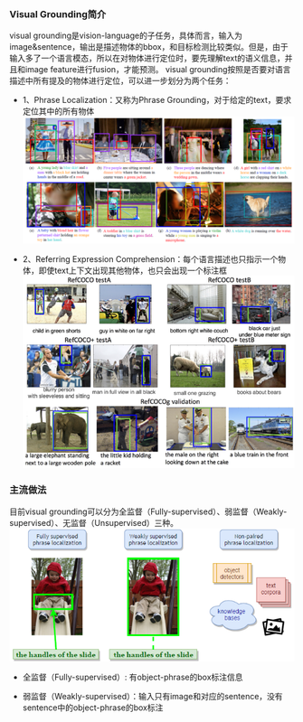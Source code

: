 ### Visual Grounding简介
visual grounding是vision-language的子任务，具体而言，输入为image&sentence，输出是描述物体的bbox，和目标检测比较类似。但是，由于输入多了一个语言模态，所以在对物体进行定位时，要先理解text的语义信息，并且和image feature进行fusion，才能预测。
visual grounding按照是否要对语言描述中所有提及的物体进行定位，可以进一步划分为两个任务：
* 1、Phrase Localization：又称为Phrase Grounding，对于给定的text，要求定位其中的所有物体
![phrase](pic/phrase_grounding.png)

* 2、Referring Expression Comprehension：每个语言描述也只指示一个物体，即使text上下文出现其他物体，也只会出现一个标注框
![ref](pic/ref.png)

### 主流做法
目前visual grounding可以分为全监督（Fully-supervised）、弱监督（Weakly-supervised）、无监督（Unsupervised）三种。
![way](pic/supervise.png)

* 全监督（Fully-supervised）: 有object-phrase的box标注信息
  
* 弱监督（Weakly-supervised）：输入只有image和对应的sentence，没有sentence中的object-phrase的box标注